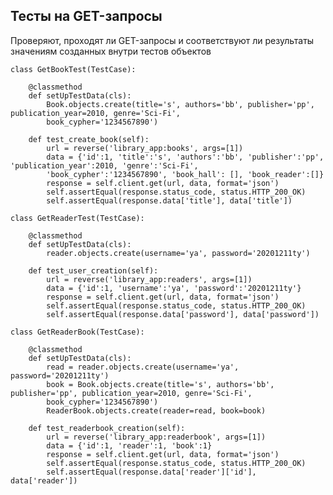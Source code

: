 ## Тесты на GET-запросы

Проверяют, проходят ли GET-запросы и соответствуют ли результаты значениям созданных внутри тестов объектов

    class GetBookTest(TestCase):

        @classmethod
        def setUpTestData(cls):
            Book.objects.create(title='s', authors='bb', publisher='pp', publication_year=2010, genre='Sci-Fi', 
            book_cypher='1234567890')
    
        def test_create_book(self):
            url = reverse('library_app:books', args=[1])
            data = {'id':1, 'title':'s', 'authors':'bb', 'publisher':'pp', 'publication_year':2010, 'genre':'Sci-Fi', 
            'book_cypher':'1234567890', 'book_hall': [], 'book_reader':[]}
            response = self.client.get(url, data, format='json')
            self.assertEqual(response.status_code, status.HTTP_200_OK)
            self.assertEqual(response.data['title'], data['title'])

    class GetReaderTest(TestCase):

        @classmethod
        def setUpTestData(cls):
            reader.objects.create(username='ya', password='20201211ty')
    
        def test_user_creation(self):
            url = reverse('library_app:readers', args=[1])
            data = {'id':1, 'username':'ya', 'password':'20201211ty'}
            response = self.client.get(url, data, format='json')
            self.assertEqual(response.status_code, status.HTTP_200_OK)
            self.assertEqual(response.data['password'], data['password'])
    
    class GetReaderBook(TestCase):

        @classmethod
        def setUpTestData(cls):
            read = reader.objects.create(username='ya', password='20201211ty')
            book = Book.objects.create(title='s', authors='bb', publisher='pp', publication_year=2010, genre='Sci-Fi', 
            book_cypher='1234567890')
            ReaderBook.objects.create(reader=read, book=book)
    
        def test_readerbook_creation(self):
            url = reverse('library_app:readerbook', args=[1])
            data = {'id':1, 'reader':1, 'book':1}
            response = self.client.get(url, data, format='json')
            self.assertEqual(response.status_code, status.HTTP_200_OK)
            self.assertEqual(response.data['reader']['id'], data['reader'])